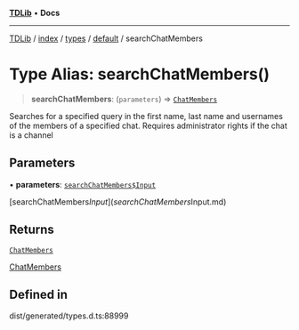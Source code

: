 [**TDLib**](../../../../../../README.md) • **Docs**

***

[TDLib](../../../../../../modules.md) / [index](../../../../../README.md) / [types](../../../README.md) / [default](../README.md) / searchChatMembers

# Type Alias: searchChatMembers()

> **searchChatMembers**: (`parameters`) => [`ChatMembers`](ChatMembers-1.md)

Searches for a specified query in the first name, last name and usernames of the members of a specified chat. Requires administrator rights if the chat is a channel

## Parameters

• **parameters**: [`searchChatMembers$Input`](searchChatMembers$Input.md)

[searchChatMembers$Input](searchChatMembers$Input.md)

## Returns

[`ChatMembers`](ChatMembers-1.md)

[ChatMembers](ChatMembers-1.md)

## Defined in

dist/generated/types.d.ts:88999
